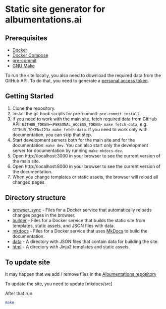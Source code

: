 # Static site generator for albumentations.ai

## Prerequisites

- [Docker](https://docs.docker.com/install/)
- [Docker Compose](https://docs.docker.com/compose/install/)
- [pre-commit](https://pre-commit.com/#install)
- [GNU Make](https://www.gnu.org/software/make/)

To run the site locally, you also need to download the required data from the GitHub API.
To do that, you need to generate a [personal access token](https://help.github.com/en/github/authenticating-to-github/creating-a-personal-access-token-for-the-command-line).

## Getting Started

1. Clone the repository.
2. Install the git hook scripts for pre-commit: `pre-commit install`.
3. If you need to work with the main site, fetch required data from GitHub API: `GITHUB_TOKEN=<PERSONAL_ACCESS_TOKEN> make fetch-data`, e.g. `GITHUB_TOKEN=123a make fetch-data`. If you need to work only with documentation, you can skip that step.
4. Start development servers both for the main site and for the documentation: `make dev`. You can also start only the development server for documentation by running `make mkdocs-dev`.
5. Open http://localhost:3000 in your browser to see the current version of the main site.
6. Open http://localhost:8000 in your browser to see the current version of the documentation.
7. When you change templates or static assets, the browser will reload all changed pages.

## Directory structure

- [browser_sync](./browser_sync) - Files for a Docker service that automatically reloads changes pages in the browser.
- [builder](./builder) - Files for a Docker service that builds the static site from templates, static assets, and JSON files with data.
- [mkdocs](./mkdocs) - Files for a Docker service that uses [MkDocs](https://www.mkdocs.org/) to build the documentation.
- [data](./data) - A directory with JSON files that contain data for building the site.
- [html](./html) - A directory with Jinja2 templates and static assets.

## To update site

It may happen that we add / remove files in the [Albumentations repository](https://github.com/albumentations-team/albumentations/)

To update the site, you need to update [mkdocs/src]

After that run

```bash
make
```
